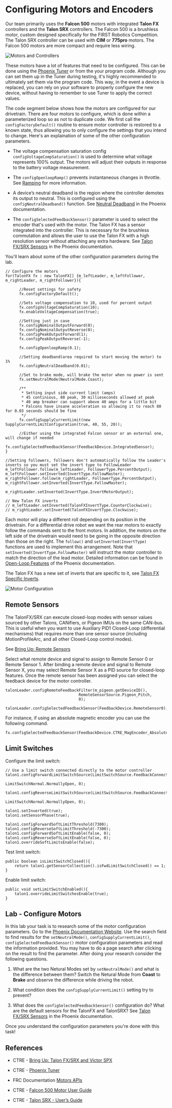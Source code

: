 # Configuring Motors and Encoders
Our team primarily uses the **Falcon 500** motors with integrated **Talon FX** controllers and the **Talon SRX** controllers.  The Falcon 500 is a brushless motor, custom designed specifically for the FIRST Robotics Competition. The Talon SRX controller can be used with **CIM** or **775pro** motors.  The Falcon 500 motors are more compact and require less wiring.

![Motors and Controllers](../../images/FRCroboRIO/FRCroboRIO.006.jpeg)

These motors have a lot of features that need to be configured. This can be done using the [Phoenix Tuner](https://docs.ctre-phoenix.com/en/stable/ch03_PrimerPhoenixSoft.html#what-is-phoenix-tuner) or from the your program code.  Although you can set them up in the Tuner during testing, it's highly recommended to ultimately set them via the program code. This way, in the event a device is replaced, you can rely on your software to properly configure the new device, without having to remember to use Tuner to apply the correct values.

The code segment below shows how the motors are configured for our drivetrain.  There are four motors to configure, which is done within a parameterized loop so as not to duplicate code. We first call the `configFactoryDefault()` routine to ensure motor controller is restored to a known state, thus allowing you to only configure the settings that you intend to change.  Here's an explaination of some of the other configuration parameters.

- The voltage compensation saturation config `configVoltageCompSaturation()` is used to determine what voltage represents 100% output.  The motors will adjust their outputs in response to the battery voltage measurement.

- The `configOpenloopRamp()` prevents instantaneous changes in throttle.  See [Ramping](https://docs.ctre-phoenix.com/en/latest/ch13_MC.html?highlight=configopenloopramp#ramping) for more information.

- A device’s neutral deadband is the region where the controller demotes its output to neutral. This is configured using the `configNeutralDeadband()` function. See [Neutral Deadband](https://docs.ctre-phoenix.com/en/latest/ch13_MC.html?highlight=configneutraldeadband#neutral-deadband) in the Phoenix documentation.

- The `configSelectedFeedbackSensor()` parameter is used to select the encoder that's used with the motor.  The Talon FX has a sensor integrated into the controller. This is necessary for the brushless commutation and allows the user to use the Talon FX with a high resolution sensor without attaching any extra hardware. See [Talon FX/SRX Sensors](https://docs.ctre-phoenix.com/en/latest/ch14_MCSensor.html?highlight=configSelectedFeedbackSensor#bring-up-talon-fx-srx-sensors) in the Phoenix documentation.

You'll learn about some of the other configuration parameters during the lab.


    // Configure the motors
    for(TalonFX fx : new TalonFX[] {m_leftLeader, m_leftFollower, m_rightLeader, m_rightFollower}){

          //Reset settings for safety
          fx.configFactoryDefault();

          //Sets voltage compensation to 10, used for percent output
          fx.configVoltageCompSaturation(10);
          fx.enableVoltageCompensation(true);

          //Setting just in case
          fx.configNominalOutputForward(0);
          fx.configNominalOutputReverse(0);
          fx.configPeakOutputForward(1);
          fx.configPeakOutputReverse(-1);

          fx.configOpenloopRamp(0.1);

          //Setting deadband(area required to start moving the motor) to 1%
          fx.configNeutralDeadband(0.01);

          //Set to brake mode, will brake the motor when no power is sent
          fx.setNeutralMode(NeutralMode.Coast);

          /** 
           * Setting input side current limit (amps)
           * 45 continious, 80 peak, 30 millieseconds allowed at peak
           * 40 amp breaker can support above 40 amps for a little bit
           * Falcons have insane acceleration so allowing it to reach 80 for 0.03 seconds should be fine
           */
          fx.configSupplyCurrentLimit(new SupplyCurrentLimitConfiguration(true, 40, 55, 20));

          //Either using the integrated Falcon sensor or an external one, will change if needed
          fx.configSelectedFeedbackSensor(FeedbackDevice.IntegratedSensor); 
    }

    //Setting followers, followers don't automatically follow the Leader's inverts so you must set the invert type to FollowLeader
    m_leftFollower.follow(m_leftLeader, FollowerType.PercentOutput);
    m_leftFollower.setInverted(InvertType.FollowMaster);
    m_rightFollower.follow(m_rightLeader, FollowerType.PercentOutput);
    m_rightFollower.setInverted(InvertType.FollowMaster);

    m_rightLeader.setInverted(InvertType.InvertMotorOutput);

    // New Talon FX inverts
    // m_leftLeader.setInverted(TalonFXInvertType.CounterClockwise);
    // m_rightLeader.setInverted(TalonFXInvertType.Clockwise);


Each motor will play a different roll depending on its position in the drivetrain.  For a differential drive robot we want the rear motors to exactly follow the commands sent to the front motors. In addition, the motors on the left side of the drivetrain would need to be going in the opposite direction than those on the right.  The `follow()` and `setInverted(InvertType)` functions are used to implement this arrangement.  Note that `setInverted(InvertType.FollowMaster)` will instruct the motor controller to match the direction of the lead motor. Detailed information can be found in [Open-Loop Features](https://docs.ctre-phoenix.com/en/latest/ch13_MC.html?highlight=setInverted#open-loop-features) of the Phoenix documentation.

The Talon FX has a new set of inverts that are specific to it, see [Talon FX Specific Inverts](https://docs.ctre-phoenix.com/en/latest/ch13_MC.html?highlight=talonfxinverttype#talon-fx-specific-inverts).

![Motor Configuration](../../images/FRCroboRIO/FRCroboRIO.004.jpeg)

## Remote Sensors
The TalonFX/SRX can execute closed-loop modes with sensor values sourced by other Talons, CANifiers, or Pigeon IMUs on the same CAN-bus.  This is useful when you want to use Auxiliary PID1 Closed-Loop (differential mechanisms) that requires more than one sensor source (including MotionProfileArc, and all other Closed-Loop control modes).

See [Bring Up: Remote Sensors](https://docs.ctre-phoenix.com/en/latest/ch14a_BringUpRemoteSensors.html#bring-up-remote-sensors)

Select what remote device and signal to assign to Remote Sensor 0 or Remote Sensor 1. After binding a remote device and signal to Remote Sensor X, you may select Remote Sensor X as a PID source for closed-loop features.  Once the remote sensor has been assigned you can select the feedback device for the motor controller.

    talonLeader.configRemoteFeedbackFilter(m_pigeon.getDeviceID(), 
                                    RemoteSensorSource.Pigeon_Pitch, 
                                    0);

    talonLeader.configSelectedFeedbackSensor(FeedbackDevice.RemoteSensor0);

For instance, if using an absolute magnetic encoder you can use the following command.

    fx.configSelectedFeedbackSensor(FeedbackDevice.CTRE_MagEncoder_Absolute);

## Limit Switches
Configure the limit switch:

    // Use a limit switch connected directly to the motor controller
    talon1.configForwardLimitSwitchSource(LimitSwitchSource.FeedbackConnector, 
                                            LimitSwitchNormal.NormallyOpen, 0);

    talon1.configReverseLimitSwitchSource(LimitSwitchSource.FeedbackConnector, 
                                            LimitSwitchNormal.NormallyOpen, 0); 

    talon1.setInverted(true);
    talon1.setSensorPhase(true);

    talon1.configForwardSoftLimitThreshold(7300);
    talon1.configReverseSoftLimitThreshold(-7300);
    talon1.configForwardSoftLimitEnable(false, 0);
    talon1.configReverseSoftLimitEnable(false, 0);
    talon1.overrideSoftLimitsEnable(false);

Test limit switch:

    public boolean isLimitSwitchClosed(){
        return talon1.getSensorCollection().isFwdLimitSwitchClosed() == 1;
    }

Enable limit switch:

    public void setLimitSwitchEnabled(){
        talon1.overrideLimitSwitchesEnable(true);
    }

## Lab - Configure Motors
In this lab your task is to research some of the motor configuration parameters.  Go to the [Phoenix Documentation Website](https://docs.ctre-phoenix.com/en/latest/index.html).  Use the search field to find results for the `setNeutralMode()`, `configSupplyCurrentLimit()`, `configSelectedFeedbackSensor()` motor configuration parameters and read the information provided.  You may have to do a page search after clicking on the result to find the parameter.  After doing your research consider the following questions.

1. What are the two Netural Modes set by `setNeutralMode()` and what is the difference between them?  Switch the Netural Mode from **Coast** to **Brake** and observe the difference while driving the robot.

2. What condition does the `configSupplyCurrentLimit()` setting try to prevent?

3. What does the `configSelectedFeedbackSensor()` configuration do?  What are the default sensors for the TalonFX and TalonSRX?  See [Talon FX/SRX Sensors](https://docs.ctre-phoenix.com/en/latest/ch14_MCSensor.html?highlight=configSelectedFeedbackSensor#bring-up-talon-fx-srx-sensors) in the Phoenix documentation.

Once you understand the configuration parameters you're done with this task!

## References

- CTRE - [Bring Up: Talon FX/SRX and Victor SPX](https://docs.ctre-phoenix.com/en/latest/ch13_MC.html)

- CTRE - [Phoenix Tuner](https://docs.ctre-phoenix.com/en/stable/ch03_PrimerPhoenixSoft.html#what-is-phoenix-tuner)

- FRC Documentation [Motors APIs](https://docs.wpilib.org/en/stable/docs/software/hardware-apis/motors/index.html)

- CTRE - [Falcon 500 Motor User Guide](https://robotics.choate.edu/wp-content/uploads/2020/01/Falcon500UserGuide-20191101.pdf)

- CTRE - [Talon SRX - User’s Guide](https://store.ctr-electronics.com/content/user-manual/Talon%20SRX%20User's%20Guide.pdf)